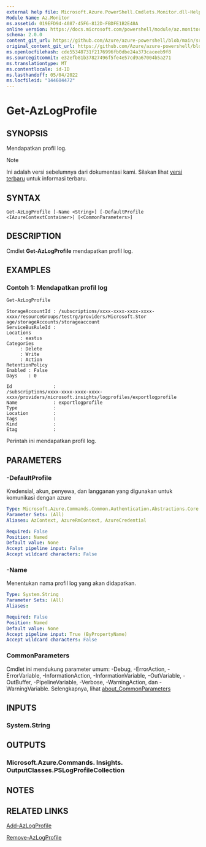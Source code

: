```yaml
---
external help file: Microsoft.Azure.PowerShell.Cmdlets.Monitor.dll-Help.xml
Module Name: Az.Monitor
ms.assetid: 019EFD94-4087-45F6-812D-FBDFE1B2E48A
online version: https://docs.microsoft.com/powershell/module/az.monitor/get-azlogprofile
schema: 2.0.0
content_git_url: https://github.com/Azure/azure-powershell/blob/main/src/Monitor/Monitor/help/Get-AzLogProfile.md
original_content_git_url: https://github.com/Azure/azure-powershell/blob/main/src/Monitor/Monitor/help/Get-AzLogProfile.md
ms.openlocfilehash: cde55348731f2176996fb0dbe24a373caceeb9f8
ms.sourcegitcommit: e32efb81b37827496f5fe4e57cd9a67004b5a271
ms.translationtype: MT
ms.contentlocale: id-ID
ms.lasthandoff: 05/04/2022
ms.locfileid: "144604472"
---
```

# Get-AzLogProfile

## SYNOPSIS
Mendapatkan profil log.

> [!NOTE]
>Ini adalah versi sebelumnya dari dokumentasi kami. Silakan lihat [versi terbaru](/powershell/module/az.monitor/get-azlogprofile) untuk informasi terbaru.

## SYNTAX

```
Get-AzLogProfile [-Name <String>] [-DefaultProfile <IAzureContextContainer>] [<CommonParameters>]
```

## DESCRIPTION
Cmdlet **Get-AzLogProfile** mendapatkan profil log.

## EXAMPLES
### Contoh 1: Mendapatkan profil log
```powershell
Get-AzLogProfile
```

```output
StorageAccountId : /subscriptions/xxxx-xxxx-xxxx-xxxx-xxxx/resourceGroups/testrg/providers/Microsoft.Stor
age/storageAccounts/storageaccount
ServiceBusRuleId :
Locations
     : eastus
Categories
     : Delete
     : Write
     : Action
RetentionPolicy
Enabled : False
Days    : 0

Id               :
/subscriptions/xxxx-xxxx-xxxx-xxxx-xxxx/providers/microsoft.insights/logprofiles/exportlogprofile
Name             : exportlogprofile
Type             :
Location         :
Tags             :
Kind             :
Etag             :
```

Perintah ini mendapatkan profil log.
## PARAMETERS

### -DefaultProfile
Kredensial, akun, penyewa, dan langganan yang digunakan untuk komunikasi dengan azure

```yaml
Type: Microsoft.Azure.Commands.Common.Authentication.Abstractions.Core.IAzureContextContainer
Parameter Sets: (All)
Aliases: AzContext, AzureRmContext, AzureCredential

Required: False
Position: Named
Default value: None
Accept pipeline input: False
Accept wildcard characters: False
```

### -Name
Menentukan nama profil log yang akan didapatkan.

```yaml
Type: System.String
Parameter Sets: (All)
Aliases:

Required: False
Position: Named
Default value: None
Accept pipeline input: True (ByPropertyName)
Accept wildcard characters: False
```

### CommonParameters
Cmdlet ini mendukung parameter umum: -Debug, -ErrorAction, -ErrorVariable, -InformationAction, -InformationVariable, -OutVariable, -OutBuffer, -PipelineVariable, -Verbose, -WarningAction, dan -WarningVariable. Selengkapnya, lihat [about_CommonParameters](http://go.microsoft.com/fwlink/?LinkID=113216)

## INPUTS

### System.String

## OUTPUTS

### Microsoft.Azure.Commands. Insights. OutputClasses.PSLogProfileCollection

## NOTES

## RELATED LINKS

[Add-AzLogProfile](./Add-AzLogProfile.md)

[Remove-AzLogProfile](./Remove-AzLogProfile.md)


